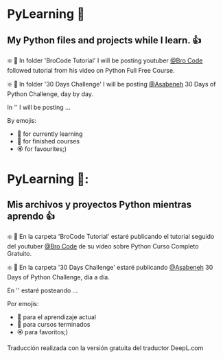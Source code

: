# PyLearning :dog:
## My Python files and projects while I learn. :+1:

:sparkle: :seedling: In folder 'BroCode Tutorial' I will be posting youtuber [@Bro Code](https://www.youtube.com/@BroCodez) followed tutorial from his video on Python Full Free Course.

:sparkle: :seedling: In folder '30 Days Challenge' I will be posting [@Asabeneh](https://github.com/Asabeneh/30-Days-Of-Python) 30 Days of Python Challenge, day by day.

In '' I will be posting ... 

By emojis: 
- :seedling: for currently learning
- :evergreen_tree: for finished courses
- :rosette: for favourites;)

# PyLearning 🐶:
## Mis archivos y proyectos Python mientras aprendo :+1:

❇️ 🌱 En la carpeta 'BroCode Tutorial' estaré publicando el tutorial seguido del youtuber [@Bro Code](https://www.youtube.com/@BroCodez) de su video sobre Python Curso Completo Gratuito.

❇️ 🌱 En la carpeta '30 Days Challenge' estaré publicando [@Asabeneh](https://github.com/Asabeneh/30-Days-Of-Python) 30 Days of Python Challenge, día a día.

En '' estaré posteando ... 

Por emojis: 
- :seedling: para el aprendizaje actual
- :evergreen_tree: para cursos terminados
- :rosette: para favoritos;)

Traducción realizada con la versión gratuita del traductor DeepL.com
